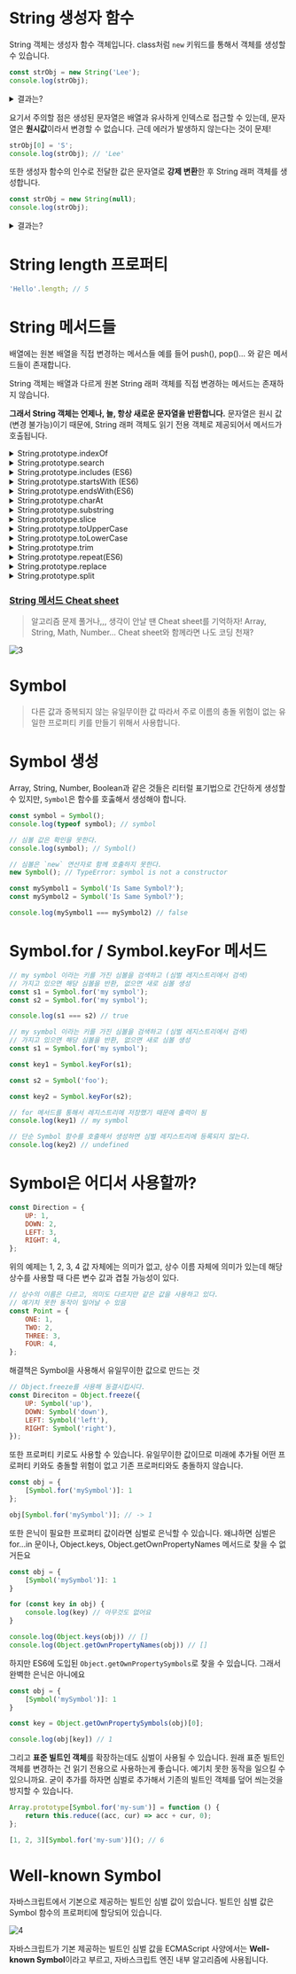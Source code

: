 # String 생성자 함수

String 객체는 생성자 함수 객체입니다. class처럼 `new` 키워드를 통해서 객체를 생성할 수 있습니다.

```javascript
const strObj = new String('Lee');
console.log(strObj);
```

<details>
<summary>결과는?</summary>

![결과](./JuneImage/1.png)

</details>

요기서 주의할 점은 생성된 문자열은 배열과 유사하게 인덱스로 접근할 수 있는데, 문자열은 **원시값**이라서 변경할 수 없습니다. 근데 에러가 발생하지 않는다는 것이 문제!

```javascript
strObj[0] = 'S';
console.log(strObj); // 'Lee'
```

또한 생성자 함수의 인수로 전달한 값은 문자열로 **강제 변환**한 후 String 래퍼 객체를 생성합니다.

```javascript
const strObj = new String(null);
console.log(strObj);
```

<details>
<summary>결과는?</summary>

![결과](./JuneImage/2.png)

</details>

# String length 프로퍼티

```javascript
'Hello'.length; // 5
```

# String 메서드들

배열에는 원본 배열을 직접 변경하는 메서스들 예를 들어 push(), pop()... 와 같은 메서드들이 존재합니다.

String 객체는 배열과 다르게 원본 String 래퍼 객체를 직접 변경하는 메서드는 존재하지 않습니다.

**그래서 String 객체는 언제나, 늘, 항상 새로운 문자열을 반환합니다.**
문자열은 원시 값(변경 불가능)이기 때문에, String 래퍼 객체도 읽기 전용 객체로 제공되어서 메서드가 호출됩니다.

<details>
<summary>String.prototype.indexOf</summary>

> ES6 includes에 묻힌 친구

인수로 받은 문자열을 String에서 검색해서 첫 번째 인덱스를 반환합니다.
검색하지 못하면 -1을 반환합니다.

```javascript
// str: 찾을 문자열
// stratIndex: 찾기를 시작하는 인덱스
String.prototype.indexOf(str, stratIndex)
```

```javascript
const str = 'Hello World';

str.indexOf('l') // 2
str.indexOf('l', 3) // 3
str.indexOf('k') // -1
```

</details>

<details>
<summary>String.prototype.search</summary>

> search의 인수는 "정규 표현식" 입니다만?...

인수로 전달한 정규표현식과 일치하는 문자열의 **인덱스**를 반환합니다.

```javascript
// regExp: 전달할 정규 표현식
String.prototype.search(regExp)
```

```javascript
const str = 'Hello World';

str.search(/o/); // 4
str.search(/x/); // -1
```

</details>

<details>
<summary>String.prototype.includes (ES6)</summary>

인수로 전달받은 문자열이 포함되어 있는지 여부를 확인하는 메서드

```javascript
// str: 존재 여부를 확인할 문자열
// startIndex: 찾기를 시작하는 인덱스
String.prototype.includes(str, startIndex)
```

```javascript
const str = 'Hello World';

str.includes('ll'); // 4
```

</details>

<details>
<summary>String.prototype.startsWith (ES6)</summary>

인수로 전달받은 문자열로 시작하는지의 여부를 확인합니다.

```javascript
// str: 존재 여부를 확인할 문자열
// startIndex: 찾기를 시작하는 인덱스
String.prototype.startsWith(str, startIndex)
```

```javascript
const str = 'Hello World';

str.startsWith('He'); // true
str.startsWith('x'); // false
str.startsWith(' ', 5); // true
```

</details>

<details>
<summary>String.prototype.endsWith(ES6)</summary>

인수로 전달받은 문자열로 끝나는지 여부를 확인합니다.

```javascript
// str: 존재 여부를 확인할 문자열
// findStringLength: 검색할 문자열의 길이
String.prototype.endsWith(str, findStringLength)
```

```javascript
const str = 'Hello World';

str.endsWith('ld'); // true
str.endsWith('x'); // false

// hello까지 중에서 lo로 끝나는지 확인
str.endsWith('lo', 5); // true 
```

</details>

<details>
<summary>String.prototype.charAt</summary>

인수로 전달받은 인덱스에 위치한 문자를 검색해서 반환합니다.

```javascript
// index: 찾을 인덱스
String.prototype.charAt(index)
```

```javascript
const str = 'Hello World';

str.charAt(5); // ' '
str.charAt(6); // 'W'

// 인덱스를 벗어나면 빈 문자열을 반환
str.charAt(11); // ' '
```

</details>
<details>
<summary>String.prototype.substring</summary>

첫 번째 인수로 전달받은 인덱스에 위치하는 문자부터 두 번째 인수로 전달받은 인덱스에 위치하는 문자의 바로 이전 문자까지의 부분 문자열을 반환합니다.

```javascript
// startIndex: 시작 인덱스 (포함)
// endIndex: 끝 인덱스 (미포함)
String.prototype.substring(startIndex, endIndex)
```

```javascript
const str = 'Hello World';

str.substring(1, 4); // 'ell'
str.substring(1); // 'ello World'

// 자동적으로 바꿔줌
str.substring(4, 1); // 'ell'

// 0으로 인식
str.substring(-2); // 'Hello World'

// endIndex가 length를 넘어가면 length까지 자동 추론
str.substring(1, 100); // 'ello World'

str.substring(20); // ' '
```

</details>

<details>
<summary>String.prototype.slice</summary>

substring 메서드와 동일하게 동작하지만, slice 메서드의 인수는 음수를 전달할 수 있습니다.

```javascript
// startIndex: 시작 인덱스 (포함)
// endIndex: 끝 인덱스 (미포함)
String.prototype.slice(startIndex, endIndex)
```

```javascript
const str = 'Hello World';

// 음수를 전달하면 뒤에서 5번째부터 자른다.
str.slice(-5); // 'world'

// substring은 음수를 전달하면 0으로 인식
str.substring(-5); // 'Hello World'
```

</details>

<details>
<summary>String.prototype.toUpperCase</summary>

```javascript
const str = 'Hello World';

str.toUpperCase(); // 'HELLO WORLD'
```

</details>

<details>
<summary>String.prototype.toLowerCase</summary>

```javascript
const str = 'Hello World';

str.toLowerCase(); // 'hello world'
```

</details>

<details>
<summary>String.prototype.trim</summary>

대상 문자열 앞, 뒤에 공백 문자가 있을 경우 이를 제거한 문자열을 반환합니다.

```javascript
String.prototype.trim()
```

```javascript
const str = '  Hello World  ';

str.trim(); // 'Hello World'
```

`ECMAScript2021`부터 `trimStart`, `trimEnd`를 제공해서 사용할 수 있습니다.

```javascript
const str = '  Hello World  ';

str.trimStart(); // 'Hello World  '
str.trimEnd(); // '  Hello World'
```

</details>

<details>
<summary>String.prototype.repeat(ES6)</summary>

대상 문자열을 인수로 전달받은 정수만큼 반복해 연결한 새로운 문자열을 반환합니다.

```javascript
// count: 얼만큼 반복할건지? 기본값은 0
String.prototype.repeat(count)
```

```javascript
const str = 'Hello World';

str.repeat(); // ''
str.repeat(0); // ''
str.repeat(1); // 'Hello World'
str.repeat(2); // 'Hello WorldHello World'

// 2.5 -> 2
str.repeat(2.5); // 'Hello WorldHello World' 

// 음수는 에러납니다.
str.repeat(-1); // RangeError: Invalid count value
```

</details>

<details>
<summary>String.prototype.replace</summary>

대상 문자열에서 첫 번째 인수로 전달받은 문자열 또는 정규표현식을 검색하여 두 번째 인수로 전달한 문자열로 치환한 문자열을 반환합니다.

```javascript
// target: [정규표현식 or 문자열] 치환 대상을...
// to: ~로 바꾸고 싶다!
String.prototype.replace(target, to)
```

```javascript
const str = 'Hello World';

str.replace('Hello', 'Hyeonsu'); // 'Hyeonsu World'

const str2 = 'Hello Hello World';

// 처음으로 만난 문자열만 치환합니다.
str2.replace('Hello', 'Hyeonsu'); // 'Hyeonsu Hello World'

// 정규표현식을 사용하면 전부 치환가능합니다.
str2.replace(/hello/gi, 'Hyeonsu'); // 'Hyeonsu Hyeonsu World'
```

</details>

<details>
<summary>String.prototype.split</summary>

대상 문자열에서 첫 번째 인수로 전달한 문자열 또는 정규 표현식을 검색해서 문자열을 구분한 후 분리된 각 문자열로 이루어진 **배열**을 반환합니다.

```javascript
// standard: 나눌 기준 (정규표현식도 됩니다.)
// arrayLength: 배열의 길이를 지정할 수 있습니다.
String.prototype.split(standard, arrayLength)
```

```javascript
const str = 'Hi My name is Hyeonsu';

str.split(' ') // ['Hi', 'My', 'name', 'is', 'Hyeonsu']
str.split('') // ['H', 'i', ' ', 'M', ... 's', 'u']
str.split() // ['Hi My name is Hyeonsu']
str.split('', 3) // ['H', 'i', ' ']
```

</details>

### [String 메서드 Cheat sheet](https://github.com/JeongHaeun3263/javascript-string-methods-cheat-sheet)

> 알고리즘 문제 풀거나,,, 생각이 안날 땐 Cheat sheet를 기억하자!
> Array, String, Math, Number... Cheat sheet와 함께라면 나도 코딩 천재?

![3](./JuneImage/3.png)


# Symbol

> 다른 값과 중복되지 않는 유일무이한 값
> 따라서 주로 이름의 충돌 위험이 없는 유일한 프로퍼티 키를 만들기 위해서 사용합니다.

# Symbol 생성

Array, String, Number, Boolean과 같은 것들은 리터럴 표기법으로 간단하게 생성할 수 있지만, `Symbol`은 함수를 호춣해서 생성해야 합니다.

```javascript
const symbol = Symbol();
console.log(typeof symbol); // symbol

// 심볼 값은 확인을 못한다.
console.log(symbol); // Symbol()

// 심볼은 `new` 연산자로 함께 호출하지 못한다.
new Symbol(); // TypeError: symbol is not a constructor
```

```javascript
const mySymbol1 = Symbol('Is Same Symbol?');
const mySymbol2 = Symbol('Is Same Symbol?');

console.log(mySymbol1 === mySymbol2) // false
```

# Symbol.for / Symbol.keyFor 메서드

```javascript
// my symbol 이라는 키를 가진 심볼을 검색하고 (심벌 레지스트리에서 검색)
// 가지고 있으면 해당 심볼을 반환, 없으면 새로 심볼 생성
const s1 = Symbol.for('my symbol');
const s2 = Symbol.for('my symbol');

console.log(s1 === s2) // true
```

```javascript
// my symbol 이라는 키를 가진 심볼을 검색하고 (심벌 레지스트리에서 검색)
// 가지고 있으면 해당 심볼을 반환, 없으면 새로 심볼 생성
const s1 = Symbol.for('my symbol');

const key1 = Symbol.keyFor(s1);

const s2 = Symbol('foo');

const key2 = Symbol.keyFor(s2);

// for 메서드를 통해서 레지스트리에 저장했기 때문에 출력이 됨
console.log(key1) // my symbol

// 단순 Symbol 함수를 호출해서 생성하면 심벌 레지스트리에 등록되지 않는다.
console.log(key2) // undefined
```

# Symbol은 어디서 사용할까?

```javascript
const Direction = {
	UP: 1,
	DOWN: 2,
	LEFT: 3,
	RIGHT: 4,
};
```

위의 예제는 1, 2, 3, 4 값 자체에는 의미가 없고, 상수 이름 자체에 의미가 있는데 해당 상수를 사용할 때 다른 변수 값과 겹칠 가능성이 있다.

```javascript
// 상수의 이름은 다르고, 의미도 다르지만 같은 값을 사용하고 있다.
// 예기치 못한 동작이 일어날 수 있음
const Point = {
	ONE: 1,
	TWO: 2,
	THREE: 3,
	FOUR: 4,
};
```

해결책은 Symbol을 사용해서 유일무이한 값으로 만드는 것

```javascript
// Object.freeze를 사용해 동결시킵시다.
const Direciton = Object.freeze({
	UP: Symbol('up'),
	DOWN: Symbol('down'),
	LEFT: Symbol('left'),
	RIGHT: Symbol('right'),
});
```

또한 프로퍼티 키로도 사용할 수 있습니다.
유일무이한 값이므로 미래에 추가될 어떤 프로퍼티 키와도 충돌할 위험이 없고 기존 프로퍼티와도 충돌하지 않습니다.

```javascript
const obj = {
	[Symbol.for('mySymbol')]: 1
};

obj[Symbol.for('mySymbol')]; // -> 1
```

또한 은닉이 필요한 프로퍼티 값이라면 심벌로 은닉할 수 있습니다.
왜냐하면 심벌은 for...in 문이나, Object.keys, Object.getOwnPropertyNames 메서드로 찾을 수 없거든요

```javascript
const obj = {
	[Symbol('mySymbol')]: 1
}

for (const key in obj) {
	console.log(key) // 아무것도 없어요
}

console.log(Object.keys(obj)) // []
console.log(Object.getOwnPropertyNames(obj)) // []
```

하지만 ES6에 도입된 `Object.getOwnPropertySymbols`로 찾을 수 있습니다. 그래서 완벽한 은닉은 아니에요

```javascript
const obj = {
	[Symbol('mySymbol')]: 1
}

const key = Object.getOwnPropertySymbols(obj)[0];

console.log(obj[key]) // 1
```

그리고 **표준 빌트인 객체**를 확장하는데도 심벌이 사용될 수 있습니다.
원래 표준 빌트인 객체를 변경하는 건 읽기 전용으로 사용하는게 좋습니다. 예기치 못한 동작을 일으킬 수 있으니까요. 굳이 추가를 하자면 심벌로 추가해서 기존의 빌트인 객체를 덮어 씌는것을 방지할 수 있습니다.

```javascript
Array.prototype[Symbol.for('my-sum')] = function () {
	return this.reduce((acc, cur) => acc + cur, 0);
};

[1, 2, 3][Symbol.for('my-sum')](); // 6
```

# Well-known Symbol

자바스크립트에서 기본으로 제공하는 빌트인 심벌 값이 있습니다.
빌트인 심벌 값은 Symbol 함수의 프로퍼티에 할당되어 있습니다.

![4](./JuneImage/4.png)

자바스크립트가 기본 제공하는 빌트인 심벌 값을 ECMAScript 사양에서는 **Well-known Symbol**이라고 부르고, 자바스크립트 엔진 내부 알고리즘에 사용됩니다.

